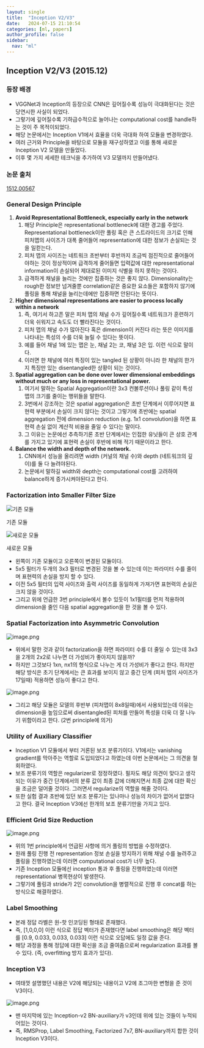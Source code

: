 ```yaml
---
layout: single
title:  "Inception V2/V3"
date:   2024-07-15 21:10:54 
categories: [ml, papers]
author_profile: false
sidebar:
  nav: "ml"
---
```


## Inception V2/V3 (2015.12)

### 등장 배경

- VGGNet과 Inception의 등장으로 CNN은 깊어질수록 성능이 극대화된다는 것은 당연시한 사실이 되었다.
- 그렇기에 깊어질수록 기하급수적으로 늘어나는 computational cost를 handle하는 것이 주 목적이되었다.
- 해당 논문에서는 Inception V1에서 효율을 더욱 극대화 하여 모듈을 변경하였다.
- 여러 근거와 Principle을 바탕으로 모듈을 재구성하였고 이를 통해 새로운 Inception V2 모델을 만들었다.
- 이후 몇 가지 세세한 테크닉을 추가하여 V3 모델까지 만들어냈다.

### 논문 출처

[1512.00567](https://arxiv.org/pdf/1512.00567)

### General Design Principle

1. **Avoid Representational Bottleneck, especially early in the network**
    1. 해당 Principle은 representational bottleneck에 대한 경고를 주었다.
    Representational bottleneck이란 풀링 혹은 큰 스트라이드의 크기로 인해 피처맵의 사이즈가 대폭 줄어들어 representation에 대한 정보가 손실되는 것을 일컫는다.
    2. 피처 맵의 사이즈는 네트워크 초반부터 후반까지 조금씩 점진적으로 줄어들어야하는 것이 정상적이며 급격하게 줄어들면 입력값에 대한 representational information이 손실되어 제대로된 이미지 식별을 하지 못하는 것이다.
    3. 급격하게 채널을 늘리는 것에만 집중하는 것은 좋지 않다. Dimensionality는 rough한 정보만 넘겨줄뿐 correlation같은 중요한 요소들은 포함하지 않기에 풀링을 통해 채널을 늘리는데에만 집중하면 안된다는 뜻이다.
2. **Higher dimensional representations are easier to process locally within a network**
    1. 즉, 여기서 하고픈 말은 피처 맵의 채널 수가 깊어질수록 네트워크가 훈련하기 더욱 쉬워지고 속도도 더 빨라진다는 것이다.
    2. 피처 맵의 채널 수가 많아진다 혹은 dimension이 커진다 라는 뜻은 이미지를 나타내는 특성의 수를 더욱 늘릴 수 있다는 뜻이다.
    3. 예를 들어 채널 1에 있는 맵은 눈, 채널 2는 코, 채널 3은 입. 이런 식으로 말이다.
    4. 이러면 한 채널에 여러 특징이 있는 tangled 된 상황이 아니라 한 채널의 한가지 특징만 있는 disentangled한 상황이 되는 것이다.
3. **Spatial aggregation can be done over lower dimensional embeddings without much or any loss in representational power.**
    1. 여기서 말하는 Spatial Aggregation이란 3x3 컨볼루션이나 풀링 같이 특성 맵의 크기를 줄이는 행위들을 말한다.
    2. 3번에서 강조하는 것은 spatial aggregation은 초반 단계에서 이루어지면 표현력 부분에서 손실이 크지 않다는 것이고 그렇기에 초반에는 spatial aggregation 전에 dimension reduction (e.g. 1x1 convolution)을 하면 표현력 손실 없이 계산적 비용을 줄일 수 있다는 말이다.
    3. 그 이유는 논문에선 추측하기론 초반 단계에서는 인접한 유닛들이 큰 상호 관계를 가지고 있기에 표현력 손실이 후반에 비해 적기 때문이라고 한다.
4. **Balance the width and depth of the network.**
    1. CNN에서 성능을 올리려면 width (커널의 채널 수)와 depth (네트워크의 깊이)를 둘 다 늘려야된다.
    2. 논문에서 말하길 width와 depth는 computational cost를 고려하여 balance하게 증가시켜야된다고 한다.

### Factorization into Smaller Filter Size

![기존 모듈](/assets/images/papers/image%2014.png)

기존 모듈

![새로운 모듈](/assets/images/papers/image%201%209.png)

새로운 모듈

- 왼쪽이 기존 모듈이고 오른쪽이 변경된 모듈이다.
- 5x5 필터가 두개의 3x3 필터로 변경된 것을 볼 수 있는데 이는 파라미터 수를 줄이며 표현력의 손실을 방지 할 수 있다.
- 이전 5x5 필터의 입력 사이즈와 출력 사이즈를 동일하게 가져가면 표현력의 손실은 크지 않을 것이다.
- 그리고 위에 언급한 3번 principle에서 볼수 있듯이 1x1필터를 먼저 적용하여 dimension을 줄인 다음 spatial aggregation을 한 것을 볼 수 있다.

### Spatial Factorization into Asymmetric Convolution

![image.png](/assets/images/papers/image%202%206.png)

- 위에서 말한 것과 같이 factorization을 하면 파라미터 수를 더 줄일 수 있는데 3x3을 2개의 2x2로 나누면 더 가성비가 좋아지지 않을까?
- 하지만 그것보다 1xn, nx1의 형식으로 나누는 게 더 가성비가 좋다고 한다. 하지만 해당 방식은 초기 단계에서는 큰 효과를 보이지 않고 중간 단계 (피처 맵의 사이즈가 17일때) 적용하면 성능이 좋다고 한다.

![image.png](/assets/images/papers/image%203%206.png)

- 그리고 해당 모듈은 모델의 후반부 (피처맵이 8x8일때)에서 사용되었는데 이유는 dimension을 높임으로써 disentangled된 피처를 만들어 특성을 더욱 더 잘 나누기 위함이라고 한다. (2번 principle에 의거)

### Utility of Auxiliary Classifier

- Inception V1 모듈에서 부터 거론된 보조 분류기이다. V1에서는 vanishing gradient를 막아주는 역할로 도입되었다고 하였는데 이번 논문에서는 그 의견을 철회하였다.
- 보조 분류기의 역할은 regularizer로 정정하였다. 필자도 해당 의견이 맞다고 생각되는 이유가 중간 단계에서의 분류 값이 최종 값에 더해지면서 최종 값에 대한 확신을 조금은 덜어줄 것이다. 그러면서 regularize의 역할을 해줄 것이다.
- 또한 실험 결과 초반에 있던 보조 분류기는 있나마나 성능의 차이가 없어서 없앴다고 한다. 결국 Inception V3에선 한개의 보조 분류기만을 가지고 있다.

### Efficient Grid Size Reduction

![image.png](/assets/images/papers/image%204%206.png)

- 위의 1번 principle에서 언급된 사항에 의거 풀링의 방법을 수정하였다.
- 원래 풀링 진행 전 representation 정보 손실을 방지하기 위해 채널 수를 늘려주고 풀링을 진행하였는데 이러면 computational cost가 너무 높다.
- 기존 Inception 모듈에선 inception 통과 후 풀링을 진행하였는데 이러면 representational 병목현상이 발생한다.
- 그렇기에 풀링과 stride가 2인 convolution을 병렬적으로 진행 후 concat를 하는 방식으로 해결하였다.

### Label Smoothing

- 본래 정답 라벨은 원-핫 인코딩된 형태로 존재했다.
- 즉, [1,0,0,0] 이런 식으로 정답 벡터가 존재했다면 label smoothing은 해당 벡터를 [0.9, 0.033, 0.033, 0.033] 이런 식으로 오답에도 일정 값을 준다.
- 해당 과정을 통해 정답에 대한 확신을 조금 줄여줌으로써 regularization 효과를 볼 수 있다. (즉, overfitting 방지 효과가 있다).

### Inception V3

- 여태껏 설명했던 내용은 V2에 해당되는 내용이고 V2에 조그마한 변형을 준 것이 V3이다.

![image.png](/assets/images/papers/image%205%204.png)

- 맨 마지막에 있는 Inception-v2 BN-auxiliary가 v3인데 위에 있는 것들이 누적되어있는 것이다.
- 즉, RMSProp, Label Smoothing, Factorized 7x7, BN-auxiliary까지 합한 것이 Inception V3이다.